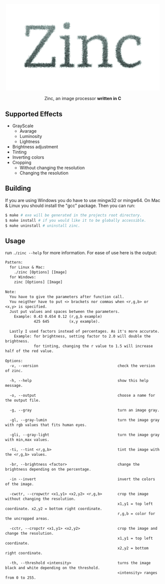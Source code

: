 <p align="center">
  <img src="https://github.com/MubinMuhammad/Zinc/blob/master/readme_res/logo.png?raw=true" 
  alt="Zinc Logo" 
  width=500 /> 

  <p align="center">
    Zinc, an image processor <b>written in C</b>
  </p>
</p>

## Supported Effects
- GrayScale
    - Avarage
    - Luminosity
    - Lightness
- Brightness adjustment
- Tinting
- Inverting colors
- Cropping
    - Without changing the resolution
    - Changing the resolution

## Building
If you are using Windows you do have to use mingw32 or mingw64. On Mac & Linux you should install the "gcc" package. Then you can run:
```bash
$ make # exe will be generated in the projects root directory.
$ make install # if you would like it to be globally accessible.
$ make uninstall # uninstall zinc.
```

## Usage
run `./zinc --help` for more information. For ease of use here is the output:
```
Pattern:
  for Linux & Mac:
    ./zinc [Options] [Image]
  for Windows:
    zinc [Options] [Image]

Note:
  You have to give the parameters after function call.
  You neigther have to put <> brackets nor commas when <r,g,b> or <x,y> is specified.
  Just put values and spaces between the parameters.
    Example: 0.43 0.654 0.12 (r,g,b example)
             425 645         (x,y example).

  Lastly I used factors instead of percentages. As it's more accurate.
    Example: for brightness, setting factor to 2.0 will double the brightness.
             for tinting, changing the r value to 1.5 will increase half of the red value.

Options:
  -v, --version                                    check the version of zinc.

  -h, --help                                       show this help message.

  -o, --output                                     choose a name for the output file.

  -g, --gray                                       turn an image gray.

  -gl, --gray-lumin                                turn the image gray with rgb values that fits human eyes.

  -gli, --gray-light                               turn the image gray with min,max values.

  -ti, --tint <r,g,b>                              tint the image with the <r,g,b> values.

  -br, --brightness <factor>                       change the brightness depending on the percentage.

  -in --invert                                     invert the colors of the image.

  -cwctr, --cropwctr <x1,y1> <x2,y2> <r,g,b>       crop the image without changing the resolution.
                                                   x1,y1 = top left coordinate. x2,y2 = bottom right coordinate.
                                                   r,g,b = color for the uncropped areas.

  -cctr, --cropctr <x1,y1> <x2,y2>                 crop the image and change the resolution.
                                                   x1,y1 = top left coordinate.
                                                   x2,y2 = bottom right coordinate.

  -th, --threshold <intensity>                     turns the image black and white depending on the threshold.
                                                   <intensity> ranges from 0 to 255.
```
